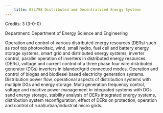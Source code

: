 ```yaml
---
    title: ESL798 Distributed and Decentralized Energy Systems
---
```

Credits: 3 (3-0-0)

Department: Department of Energy Science and Engineering

Operation and control of various distributed energy resources (DERs) such as roof top photovoltaic, wind, small hydro, fuel cell and battery energy storage systems, smart grid and distributed energy systems, inverter control, parallel operation of inverters in distributed energy resources (DERs), voltage and current control of a three phase four wire distributed generator (DGs) inverters in islanded/grid connected modes. Operation and control of biogas and biodiesel based electricity generation systems. Distribution power flow, operational aspects of distribution systems with multiple DGs and energy storage. Multi generation frequency control, voltage and reactive power management in integrated systems with DGs sand energy storage, stability analysis of DERs integrated energy systems, distribution system reconfiguration, effect of DERs on protection, operation and control of rural/urban/industrial micro grids.
